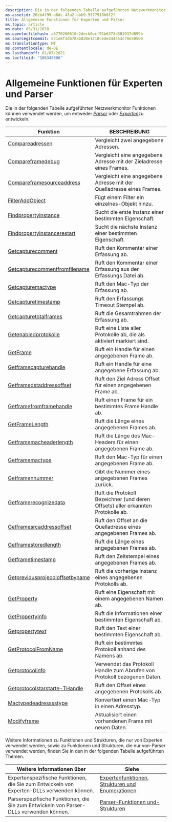 ```yaml
---
description: Die in der folgenden Tabelle aufgeführten Netzwerkmonitor Funktionen können verwendet werden, um entweder Parser oder Experten zu entwickeln.
ms.assetid: 26eb4f99-a8dc-43a2-abb9-9577518b6f2f
title: Allgemeine Funktionen für Experten und Parser
ms.topic: article
ms.date: 05/31/2018
ms.openlocfilehash: a6776260610c2decb0ecf91b6373d301937d899b
ms.sourcegitcommit: 831e8f3db78ab820e1710cede244553c70e50500
ms.translationtype: MT
ms.contentlocale: de-DE
ms.lasthandoff: 01/07/2021
ms.locfileid: "106345006"
---
```

# <a name="expert-and-parser-common-functions"></a>Allgemeine Funktionen für Experten und Parser

Die in der folgenden Tabelle aufgeführten Netzwerkmonitor Funktionen können verwendet werden, um entweder [*Parser*](p.md) oder [*Experten*](e.md)zu entwickeln.



| Funktion                                                               | BESCHREIBUNG                                                                         |
|------------------------------------------------------------------------|-------------------------------------------------------------------------------------|
| [Compareadressen](compareaddresses.md)                               | Vergleicht zwei angegebene Adressen.                                                       |
| [Compareframedebug](compareframedestaddress.md)                 | Vergleicht eine angegebene Adresse mit der Zieladresse eines Frames.                     |
| [Compareframesourceaddress](compareframesourceaddress.md)             | Vergleicht eine angegebene Adresse mit der Quelladresse eines Frames.                          |
| [FilterAddObject](filteraddobject.md)                                 | Fügt einem Filter ein einzelnes-Objekt hinzu.                                                   |
| [Findpropertyinstance](findpropertyinstance.md)                       | Sucht die erste Instanz einer bestimmten Eigenschaft.                                       |
| [Findpropertyinstancerestart](findpropertyinstancerestart.md)         | Sucht die nächste Instanz einer bestimmten Eigenschaft.                                        |
| [Getcapturecomment](getcapturecomment.md)                             | Ruft den Kommentar einer Erfassung ab.                                                 |
| [Getcapturecommentfromfilename](getcapturecommentfromfilename.md)     | Ruft den Kommentar einer Erfassung aus der Erfassungs Datei ab.                           |
| [Getcapturemactype](getcapturemactype.md)                             | Ruft den Mac-Typ der Erfassung ab.                                              |
| [Getcapturetimestamp](getcapturetimestamp.md)                         | Ruft den Erfassungs Timeout Stempel ab.                                                |
| [Getcapturetotalframes](getcapturetotalframes.md)                     | Ruft die Gesamtrahmen der Erfassung ab.                                          |
| [Getenabledprotokolle](getenabledprotocols.md)                         | Ruft eine Liste aller Protokolle ab, die als aktiviert markiert sind.                            |
| [GetFrame](getframe.md)                                               | Ruft ein Handle für einen angegebenen Frame ab.                                                |
| [Getframecapturehandle](getframecapturehandle.md)                     | Ruft ein Handle für eine angegebene Erfassung ab.                                              |
| [Getframedstaddressoffset](getframedstaddressoffset.md)               | Ruft den Ziel Adress Offset für einen angegebenen Frame ab.                         |
| [Getframefromframehandle](getframefromframehandle.md)                 | Ruft einen Frame für ein bestimmtes Frame Handle ab.                                         |
| [GetFrameLength](getframelength.md)                                   | Ruft die Länge eines angegebenen Frames ab.                                              |
| [Getframemacheaderlength](getframemacheaderlength.md)                 | Ruft die Länge des Mac-Headers für einen angegebenen Frame ab.                           |
| [Getframemactype](getframemactype.md)                                 | Ruft den Mac-Typ für einen angegebenen Frame ab.                                           |
| [Getframennummer](getframenumber.md)                                   | Gibt die Nummer eines angegebenen Frames zurück.                                                |
| [Getframerecognizedata](getframerecognizedata.md)                     | Ruft die Protokoll Bezeichner (und deren Offsets) aller erkannten Protokolle ab. |
| [Getframesrcaddressoffset](getframesrcaddressoffset.md)               | Ruft den Offset an die Quelladresse eines angegebenen Frames ab.                        |
| [Getframestoredlength](getframestoredlength.md)                       | Ruft die Länge eines angegebenen Frames ab.                                              |
| [Getframetimestamp](getframetimestamp.md)                             | Ruft den Zeitstempel eines angegebenen Frames ab.                                          |
| [Getpreviousprojecoloffsetbyname](getpreviousprotocoloffsetbyname.md) | Ruft die vorherige Instanz eines angegebenen Protokolls ab.                                |
| [GetProperty](getproperty.md)                                         | Ruft eine Eigenschaft mit einem angegebenen Namen ab.                                             |
| [GetPropertyInfo](getpropertyinfo.md)                                 | Ruft die Informationen einer bestimmten Eigenschaft ab.                                   |
| [Getpropertytext](getpropertytext.md)                                 | Ruft den Text einer bestimmten Eigenschaft ab.                                             |
| [GetProtocolFromName](getprotocolfromname.md)                         | Ruft ein bestimmtes Protokoll anhand des Namens ab.                                              |
| [Getprotocolinfo](getprotocolinfo.md)                                 | Verwendet das Protokoll Handle zum Abrufen von Protokoll bezogenen Daten.                        |
| [Getprotocolstarstarte-THandle](getprotocolstartoffsethandle.md)       | Ruft den Offset eines angegebenen Protokolls ab.                                           |
| [Mactypedeadresssstype](mactypetoaddresstype.md)                       | Konvertiert einen Mac-Typ in einen Adresstyp.                                             |
| [Modifyframe](modifyframe.md)                                         | Aktualisiert einen vorhandenen Frame mit neuen Daten.                                            |



 

Weitere Informationen zu Funktionen und Strukturen, die nur von Experten verwendet werden, sowie zu Funktionen und Strukturen, die nur von-Parser verwendet werden, finden Sie in den in der folgenden Tabelle aufgeführten Themen.



| Weitere Informationen über                                          | Siehe                                                                                                |
|---------------------------------------------------------------------|----------------------------------------------------------------------------------------------------|
| Expertenspezifische Funktionen, die Sie zum Entwickeln von Experten-DLLs verwenden können. | [Expertenfunktionen, Strukturen und Enumerationen](expert-functions-structures-and-enumerations.md) |
| Parserspezifische Funktionen, die Sie zum Entwickeln von Parser-DLLs verwenden können. | [Parser-Funktionen und-Strukturen](parser-functions-and-structures.md)                             |



 

 

 



